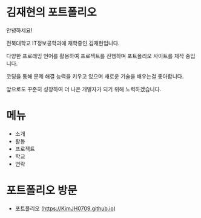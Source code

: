 # 김재현의 포트폴리오

안녕하세요!

전북대학교 IT정보공학과에 재학중인 김재현입니다.

다양한 프로래밍 언어를 활용하여 프로젝트를 진행하며 포트폴리오 사이트를 제작 중입니다.

코딩을 통해 문제 해결 능력을 키우고 있으며 새로운 기술을 배우는걸 좋아합니다.

앞으로도 꾸준히 성장하여 더 나은 개발자가 되기 위해 노력하겠습니다.

# 메뉴

- 소개
- 활동
- 프로젝트
- 학교
- 연락

# 포트폴리오 방문

- 포트폴리오 (https://KimJH0709.github.io)

